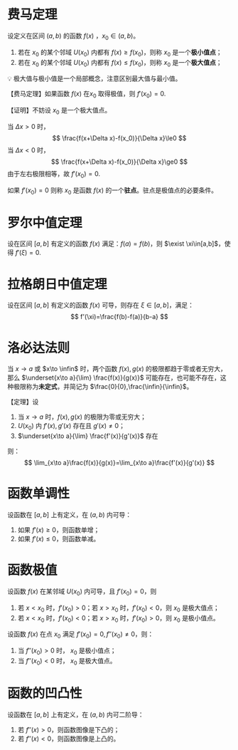 # 费马定理

设定义在区间 $(a,b)$ 的函数 $f(x)$ ，$x_0\in (a,b)$。

1. 若在 $x_0$ 的某个邻域 $U(x_0)$ 内都有 $f(x)\ge f(x_0)$，则称 $x_0$ 是一个**极小值点**；
2. 若在 $x_0$ 的某个邻域 $U(x_0)$ 内都有 $f(x)\le f(x_0)$，则称 $x_0$ 是一个**极大值点**；

:bulb: 极大值与极小值是一个局部概念，注意区别最大值与最小值。

【费马定理】如果函数 $f(x)$ 在$x_0$ 取得极值，则 $f'(x_0)=0$.

【证明】不妨设 $x_0$ 是一个极大值点。

当 $\Delta x>0$ 时，
$$
\frac{f(x+\Delta x)-f(x_0)}{\Delta x}\le0
$$
当 $\Delta x<0$ 时，
$$
\frac{f(x+\Delta x)-f(x_0)}{\Delta x}\ge0
$$
由于左右极限相等，故 $f'(x_0)=0$.



如果 $f'(x_0)=0$ 则称 $x_0$ 是函数 $f(x)$ 的一个**驻点**。驻点是极值点的必要条件。

# 罗尔中值定理

设在区间 $[a,b]$ 有定义的函数 $f(x)$ 满足：$f(a)=f(b)$，则 $\exist \xi\in[a,b]$，使得 $f'(\xi)=0$.



# 拉格朗日中值定理

设在区间 $[a,b]$ 有定义的函数 $f(x)$ 可导，则存在 $\xi\in[a,b]$，满足：
$$
f'(\xi)=\frac{f(b)-f(a)}{b-a}
$$

# 洛必达法则

当 $x\to a$ 或 $x\to \infin$ 时，两个函数 $f(x),g(x)$ 的极限都趋于零或者无穷大，那么 $\underset{x\to a}{\lim} \frac{f(x)}{g(x)}$ 可能存在，也可能不存在，这种极限称为**未定式**，并简记为 $\frac{0}{0},\frac{\infin}{\infin}$。

【定理】设

1. 当 $x\to a$ 时，$f(x),g(x)$ 的极限为零或无穷大；
2. $U(x_0)$  内 $f'(x),g'(x)$ 存在且 $g'(x)\not= 0$；
3. $\underset{x\to a}{\lim} \frac{f'(x)}{g'(x)}$ 存在

则：
$$
\lim_{x\to a}\frac{f(x)}{g(x)}=\lim_{x\to a}\frac{f'(x)}{g'(x)}
$$

# 函数单调性

设函数在 $[a,b]$ 上有定义，在 $(a,b)$ 内可导：

1. 如果 $f'(x)\ge 0$，则函数单增；
2. 如果 $f'(x)\le 0$，则函数单减。



# 函数极值

设函数 $f(x)$ 在某邻域 $U(x_0)$ 内可导，且 $f'(x_0)=0$，则

1. 若 $x<x_0$ 时，$f'(x_0)>0$；若 $x>x_0$ 时，$f'(x_0)<0$，则 $x_0$ 是极大值点；
2. 若 $x<x_0$ 时，$f'(x_0)<0$；若 $x>x_0$ 时，$f'(x_0)>0$，则 $x_0$ 是极小值点。



设函数 $f(x)$ 在点 $x_0$ 满足 $f'(x_0)=0,f''(x_0)\not= 0$，则：

1. 当 $f''(x_0)>0$ 时， $x_0$ 是极小值点；
2. 当 $f''(x_0)<0$ 时， $x_0$ 是极大值点。

# 函数的凹凸性

设函数在 $[a,b]$ 上有定义，在 $(a,b)$ 内可二阶导：

1. 若 $f''(x)>0$，则函数图像是下凸的；
2. 若 $f''(x)<0$，则函数图像是上凸的。
